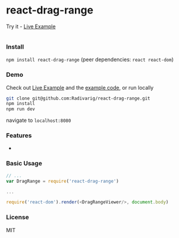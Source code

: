 # react-drag-range

Try it - [Live Example](https://radivarig.github.io/#/react-drag-range)

![]()

### Install

`npm install react-drag-range` (peer dependencies: `react react-dom`)

### Demo

Check out [Live Example](https://radivarig.github.io/#/react-drag-range) and the [example code](https://github.com/Radivarig/react-drag-range/blob/master/src/ReactDragViewer.jsx), or run locally
```bash
git clone git@github.com:Radivarig/react-drag-range.git
npm install
npm run dev 
```
navigate to `localhost:8080`

### Features

-

### Basic Usage

```javascript
// ...
var DragRange = require('react-drag-range')

...

require('react-dom').render(<DragRangeViewer/>, document.body)
```

### License

MIT
